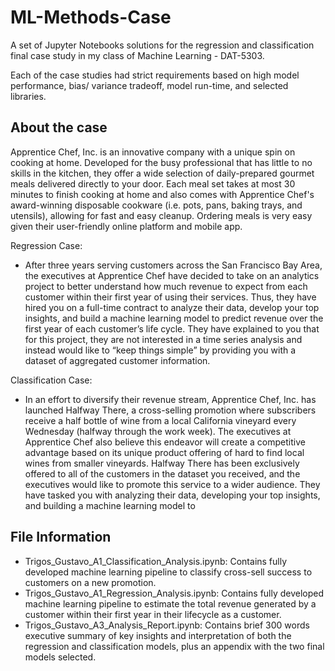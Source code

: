 # ML-Methods-Case
A set of Jupyter Notebooks solutions for the regression and classification final case study in my class of Machine Learning - DAT-5303.

Each of the case studies had strict requirements based on high model performance, bias/ variance tradeoff, model run-time, and selected libraries. 

## About the case
Apprentice Chef, Inc. is an innovative company with a unique spin on cooking at home.
Developed for the busy professional that has little to no skills in the kitchen, they offer a wide
selection of daily-prepared gourmet meals delivered directly to your door. Each meal set takes at
most 30 minutes to finish cooking at home and also comes with Apprentice Chef's award-winning
disposable cookware (i.e. pots, pans, baking trays, and utensils), allowing for fast and easy
cleanup. Ordering meals is very easy given their user-friendly online platform and mobile app.

Regression Case:
- After three years serving customers across the San Francisco Bay Area, the executives at
Apprentice Chef have decided to take on an analytics project to better understand how much
revenue to expect from each customer within their first year of using their services. Thus, they
have hired you on a full-time contract to analyze their data, develop your top insights, and build a
machine learning model to predict revenue over the first year of each customer’s life cycle. They
have explained to you that for this project, they are not interested in a time series analysis and
instead would like to “keep things simple” by providing you with a dataset of aggregated
customer information.

Classification Case:
- In an effort to diversify their revenue stream, Apprentice Chef, Inc. has launched Halfway There,
a cross-selling promotion where subscribers receive a half bottle of wine from a local California
vineyard every Wednesday (halfway through the work week). The executives at Apprentice Chef
also believe this endeavor will create a competitive advantage based on its unique product
offering of hard to find local wines from smaller vineyards.
 Halfway There has been exclusively offered to all of the customers in the dataset you received,
 and the executives would like to promote this service to a wider audience. They have tasked you
 with analyzing their data, developing your top insights, and building a machine learning model to


## File Information
- Trigos_Gustavo_A1_Classification_Analysis.ipynb: Contains fully developed machine learning pipeline to classify cross-sell success to customers on a new promotion.
- Trigos_Gustavo_A1_Regression_Analysis.ipynb: Contains fully developed machine learning pipeline to estimate the total revenue generated by a customer within their first year in their lifecycle as a customer.
- Trigos_Gustavo_A3_Analysis_Report.ipynb: Contains brief 300 words executive summary of key insights and interpretation of both the regression and classification models, plus an appendix with the two final models selected. 


